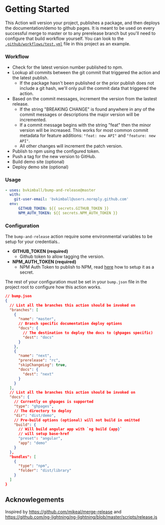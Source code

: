 # Getting Started

This Action will version your project, publishes a package, and then deploys the documentation/demo to github pages. It is meant to be used on every successful merge to master or to any prerelease branch but you'll need to configure that build workflow yourself. You can look to the [`.github/workflows/test.yml`](./.github/workflows/test.yml) file in this project as an example.

### Workflow

* Check for the latest version number published to npm.
* Lookup all commits between the git commit that triggered the action and the latest publish.
  * If the package hasn't been published or the prior publish does not include a git hash, we'll
    only pull the commit data that triggered the action.
* Based on the commit messages, increment the version from the lastest release.
  * If the string "BREAKING CHANGE" is found anywhere in any of the commit messages or descriptions the major 
    version will be incremented.
  * If a commit message begins with the string "feat" then the minor version will be increased. This works
    for most common commit metadata for feature additions: `"feat: new API"` and `"feature: new API"`.
  * All other changes will increment the patch version.
* Publish to npm using the configured token.
* Push a tag for the new version to GitHub.
* Build demo site (optional)
* Deploy demo site (optional)

### Usage

```yaml
- uses: bvkimball/bump-and-release@master
  with:
    git-user-email: 'bvkimball@users.noreply.github.com'
  env:
      GITHUB_TOKEN: ${{ secrets.GITHUB_TOKEN }}
      NPM_AUTH_TOKEN: ${{ secrets.NPM_AUTH_TOKEN }}
```

### Configuration

The `bump-and-release` action require some environmental variables to be setup for your credentials..

* **GITHUB_TOKEN (required)**
  * Github token to allow tagging the version.
* **NPM_AUTH_TOKEN (required)**
  * NPM Auth Token to publish to NPM, read [here](https://docs.github.com/en/actions/configuring-and-managing-workflows/creating-and-storing-encrypted-secrets) how to setup it as a secret.

The rest of your configuration must be set in your `bump.json` file in the project root to configure how this action works.

```json
// bump.json
{
  // List all the branches this action should be invoked on
  "branches": [
    {
      "name": "master",
      // Branch specific documentation deploy options
      "docs": {
        // The destination to deploy the docs to (ghpages specific)
        "dest": "docs"
      }
    },
    {
      "name": "next",
      "prerelease": "rc",
      "skipChangeLog": true,
      "docs": {
        "dest": "next"
      }
    }
  ],
  // List all the branches this action should be invoked on
  "docs": {
    // Currently on ghpages is supported
    "type": "ghpages",
    // The directory to deploy
    "dir": "dist/demo",
    // Pre-build options (optional) will not build in omitted
    "build": {
      // Will build angular app with `ng build {app}`
      // will setup base-href
      "preset": "angular",
      "app": "demo"
    }
  },
  "bundles": [
    {
      "type": "npm",
      "folder": "dist/library"
    }
  ]
}
```

## Acknowlegements

Inspired by https://github.com/mikeal/merge-release and https://github.com/ng-lightning/ng-lightning/blob/master/scripts/release.js
